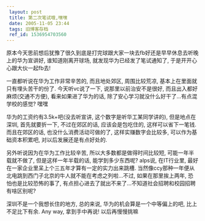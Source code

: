```yaml
---
 layout: post
 title: 第二次笔试哦,嘿嘿
 date: 2005-11-05 23:44
 tags: 旧博客存档
 ref_id: 1536954703560
---
```

原本今天思前想后犹豫了很久到底是打完球跟大家一块去fb好还是早早休息去听晚上的华为宣讲好, 谁知道刚离开球场, 就发现华为已经发了笔试通知了,
于是开开心心跟大伙一起fb去!



一直都听说在华为工作非常辛苦的, 而且地处郊区, 周围比较荒凉, 基本上在里面就只有埋头苦干的份了. 今天听vc说了一下, 说那里以前治安不是很好,
而且出入都好麻烦(交通不方便), 看来如果进了华为的话, 除了安心学习就没什么好干了...有点混学校的感觉? 嘿嘿



华为的工资约有3.5k+吧(没去听宣讲, 这个数字是听华工某同学讲的), 但是地点在深圳, 首先就要折一下, 不过在郊区的话, 应该会是包吃住的,
这样可以省下一笔钱. 而且在郊区的话, 也没什么消费活动可做的了, 这样实赚数字会比较多, 可以作为基础资本积累吧, 对以后发展还是有点好处的.



另外听说因为在华为工作比较辛苦, 所以大多数都是做得时间比较短, 可能一年半载就不做了, 但是这样一年半载的话, 能学到多少东西呢? alps说,
在IT行业里, 最好在一家企业里呆上个三五年才算有一定的实力出来跳槽. 当然像ccy那种一年便从北电跳到西门子北京的牛人就不能在考虑之列啦...不过,
如果在那里挨上两年, 恐怕也是比较恐怖的事了, 有点担心进去了就出不来了...不知道社会招聘和校园招聘有啥区别呢?



深圳不是一个我想长住的地方, 总的来说, 华为的机会算是一个中等偏上的吧, 比上不足比下有余. Any way, 拿到手中再说! 以后再慢慢挑嘛

